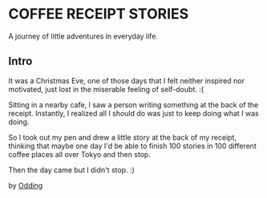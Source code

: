 # COFFEE RECEIPT STORIES

A journey of little adventures in everyday life.

## Intro

It was a Christmas Eve, one of those days that I felt neither inspired nor motivated, just lost in the miserable feeling of self-doubt. :(

Sitting in a nearby cafe, I saw a person writing something at the back of the receipt. Instantly, I realized all I should do was just to keep doing what I was doing.

So I took out my pen and drew a little story at the back of my receipt, thinking that maybe one day I'd be able to finish 100 stories in 100 different coffee places all over Tokyo and then stop.

Then the day came but I didn't stop. :)

by [Odding](http://odding.rocks/)
